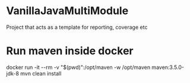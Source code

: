 # VanillaJavaMultiModule
Project that acts as a template for reporting, coverage etc

# Run maven inside docker
docker run -it --rm -v "$(pwd)":/opt/maven -w /opt/maven maven:3.5.0-jdk-8 mvn clean install

